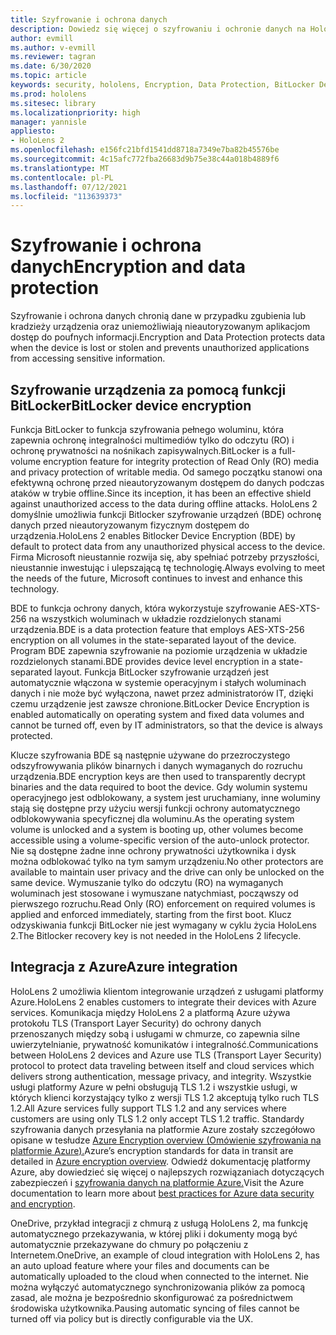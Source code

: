 ```yaml
---
title: Szyfrowanie i ochrona danych
description: Dowiedz się więcej o szyfrowaniu i ochronie danych na HoloLens 2, w tym o integracji funkcji BitLocker i platformy Azure.
author: evmill
ms.author: v-evmill
ms.reviewer: tagran
ms.date: 6/30/2020
ms.topic: article
keywords: security, hololens, Encryption, Data Protection, BitLocker Device, BitLocker, bitlocker, bitlocker encryption, bitlocker encryption, azure integration,
ms.prod: hololens
ms.sitesec: library
ms.localizationpriority: high
manager: yannisle
appliesto:
- HoloLens 2
ms.openlocfilehash: e156fc21bfd1541dd8718a7349e7ba82b45576be
ms.sourcegitcommit: 4c15afc772fba26683d9b75e38c44a018b4889f6
ms.translationtype: MT
ms.contentlocale: pl-PL
ms.lasthandoff: 07/12/2021
ms.locfileid: "113639373"
---
```

# <a name="encryption-and-data-protection"></a><span data-ttu-id="77a1d-104">Szyfrowanie i ochrona danych</span><span class="sxs-lookup"><span data-stu-id="77a1d-104">Encryption and data protection</span></span>

<span data-ttu-id="77a1d-105">Szyfrowanie i ochrona danych chronią dane w przypadku zgubienia lub kradzieży urządzenia oraz uniemożliwiają nieautoryzowanym aplikacjom dostęp do poufnych informacji.</span><span class="sxs-lookup"><span data-stu-id="77a1d-105">Encryption and Data Protection protects data when the device is lost or stolen and prevents unauthorized applications from accessing sensitive information.</span></span>

## <a name="bitlocker-device-encryption"></a><span data-ttu-id="77a1d-106">Szyfrowanie urządzenia za pomocą funkcji BitLocker</span><span class="sxs-lookup"><span data-stu-id="77a1d-106">BitLocker device encryption</span></span>

<span data-ttu-id="77a1d-107">Funkcja BitLocker to funkcja szyfrowania pełnego woluminu, która zapewnia ochronę integralności multimediów tylko do odczytu (RO) i ochronę prywatności na nośnikach zapisywalnych.</span><span class="sxs-lookup"><span data-stu-id="77a1d-107">BitLocker is a full-volume encryption feature for integrity protection of Read Only (RO) media and privacy protection of writable media.</span></span>  <span data-ttu-id="77a1d-108">Od samego początku stanowi ona efektywną ochronę przed nieautoryzowanym dostępem do danych podczas ataków w trybie offline.</span><span class="sxs-lookup"><span data-stu-id="77a1d-108">Since its inception, it has been an effective shield against unauthorized access to the data during offline attacks.</span></span> <span data-ttu-id="77a1d-109">HoloLens 2 domyślnie umożliwia funkcji Bitlocker szyfrowanie urządzeń (BDE) ochronę danych przed nieautoryzowanym fizycznym dostępem do urządzenia.</span><span class="sxs-lookup"><span data-stu-id="77a1d-109">HoloLens 2 enables Bitlocker Device Encryption (BDE) by default to protect data from any unauthorized physical access to the device.</span></span> <span data-ttu-id="77a1d-110">Firma Microsoft nieustannie rozwija się, aby spełniać potrzeby przyszłości, nieustannie inwestując i ulepszającą tę technologię.</span><span class="sxs-lookup"><span data-stu-id="77a1d-110">Always evolving to meet the needs of the future, Microsoft continues to invest and enhance this technology.</span></span>

<span data-ttu-id="77a1d-111">BDE to funkcja ochrony danych, która wykorzystuje szyfrowanie AES-XTS-256 na wszystkich woluminach w układzie rozdzielonych stanami urządzenia.</span><span class="sxs-lookup"><span data-stu-id="77a1d-111">BDE is a data protection feature that employs AES-XTS-256 encryption on all volumes in the state-separated layout of the device.</span></span> <span data-ttu-id="77a1d-112">Program BDE zapewnia szyfrowanie na poziomie urządzenia w układzie rozdzielonych stanami.</span><span class="sxs-lookup"><span data-stu-id="77a1d-112">BDE provides device level encryption in a state-separated layout.</span></span> <span data-ttu-id="77a1d-113">Funkcja BitLocker szyfrowanie urządzeń jest automatycznie włączona w systemie operacyjnym i stałych woluminach danych i nie może być wyłączona, nawet przez administratorów IT, dzięki czemu urządzenie jest zawsze chronione.</span><span class="sxs-lookup"><span data-stu-id="77a1d-113">BitLocker Device Encryption is enabled automatically on operating system and fixed data volumes and cannot be turned off, even by IT administrators, so that the device is always protected.</span></span>

<span data-ttu-id="77a1d-114">Klucze szyfrowania BDE są następnie używane do przezroczystego odszyfrowywania plików binarnych i danych wymaganych do rozruchu urządzenia.</span><span class="sxs-lookup"><span data-stu-id="77a1d-114">BDE encryption keys are then used to transparently decrypt binaries and the data required to boot the device.</span></span> <span data-ttu-id="77a1d-115">Gdy wolumin systemu operacyjnego jest odblokowany, a system jest uruchamiany, inne woluminy stają się dostępne przy użyciu wersji funkcji ochrony automatycznego odblokowywania specyficznej dla woluminu.</span><span class="sxs-lookup"><span data-stu-id="77a1d-115">As the operating system volume is unlocked and a system is booting up, other volumes become accessible using a volume-specific version of the auto-unlock protector.</span></span> <span data-ttu-id="77a1d-116">Nie są dostępne żadne inne ochrony prywatności użytkownika i dysk można odblokować tylko na tym samym urządzeniu.</span><span class="sxs-lookup"><span data-stu-id="77a1d-116">No other protectors are available to maintain user privacy and the drive can only be unlocked on the same device.</span></span> <span data-ttu-id="77a1d-117">Wymuszanie tylko do odczytu (RO) na wymaganych woluminach jest stosowane i wymuszane natychmiast, począwszy od pierwszego rozruchu.</span><span class="sxs-lookup"><span data-stu-id="77a1d-117">Read Only (RO) enforcement on required volumes is applied and enforced immediately, starting from the first boot.</span></span> <span data-ttu-id="77a1d-118">Klucz odzyskiwania funkcji BitLocker nie jest wymagany w cyklu życia HoloLens 2.</span><span class="sxs-lookup"><span data-stu-id="77a1d-118">The Bitlocker recovery key is not needed in the HoloLens 2 lifecycle.</span></span>

## <a name="azure-integration"></a><span data-ttu-id="77a1d-119">Integracja z Azure</span><span class="sxs-lookup"><span data-stu-id="77a1d-119">Azure integration</span></span> 

<span data-ttu-id="77a1d-120">HoloLens 2 umożliwia klientom integrowanie urządzeń z usługami platformy Azure.</span><span class="sxs-lookup"><span data-stu-id="77a1d-120">HoloLens 2 enables customers to integrate their devices with Azure services.</span></span> <span data-ttu-id="77a1d-121">Komunikacja między HoloLens 2 a platformą Azure używa protokołu TLS (Transport Layer Security) do ochrony danych przenoszanych między sobą i usługami w chmurze, co zapewnia silne uwierzytelnianie, prywatność komunikatów i integralność.</span><span class="sxs-lookup"><span data-stu-id="77a1d-121">Communications between HoloLens 2 devices and Azure use TLS (Transport Layer Security) protocol to protect data traveling between itself and cloud services which delivers strong authentication, message privacy, and integrity.</span></span> <span data-ttu-id="77a1d-122">Wszystkie usługi platformy Azure w pełni obsługują TLS 1.2 i wszystkie usługi, w których klienci korzystający tylko z wersji TLS 1.2 akceptują tylko ruch TLS 1.2.</span><span class="sxs-lookup"><span data-stu-id="77a1d-122">All Azure services fully support TLS 1.2 and any services where customers are using only TLS 1.2 only accept TLS 1.2 traffic.</span></span> <span data-ttu-id="77a1d-123">Standardy szyfrowania danych przesyłania na platformie Azure zostały szczegółowo opisane w tesłudze [Azure Encryption overview (Omówienie szyfrowania na platformie Azure).](/azure/security/fundamentals/encryption-overview)</span><span class="sxs-lookup"><span data-stu-id="77a1d-123">Azure’s encryption standards for data in transit are detailed in [Azure encryption overview](/azure/security/fundamentals/encryption-overview).</span></span> <span data-ttu-id="77a1d-124">Odwiedź dokumentację platformy Azure, aby dowiedzieć się więcej o najlepszych rozwiązaniach dotyczących zabezpieczeń i [szyfrowania danych na platformie Azure.](/azure/security/fundamentals/data-encryption-best-practices)</span><span class="sxs-lookup"><span data-stu-id="77a1d-124">Visit the Azure documentation to learn more about [best practices for Azure data security and encryption](/azure/security/fundamentals/data-encryption-best-practices).</span></span> 

<span data-ttu-id="77a1d-125">OneDrive, przykład integracji z chmurą z usługą HoloLens 2, ma funkcję automatycznego przekazywania, w której pliki i dokumenty mogą być automatycznie przekazywane do chmury po połączeniu z Internetem.</span><span class="sxs-lookup"><span data-stu-id="77a1d-125">OneDrive, an example of cloud integration with HoloLens 2, has an auto upload feature where your files and documents can be automatically uploaded to the cloud when connected to the internet.</span></span> <span data-ttu-id="77a1d-126">Nie można wyłączyć automatycznego synchronizowania plików za pomocą zasad, ale można je bezpośrednio skonfigurować za pośrednictwem środowiska użytkownika.</span><span class="sxs-lookup"><span data-stu-id="77a1d-126">Pausing automatic syncing of files cannot be turned off via policy but is directly configurable via the UX.</span></span> 
